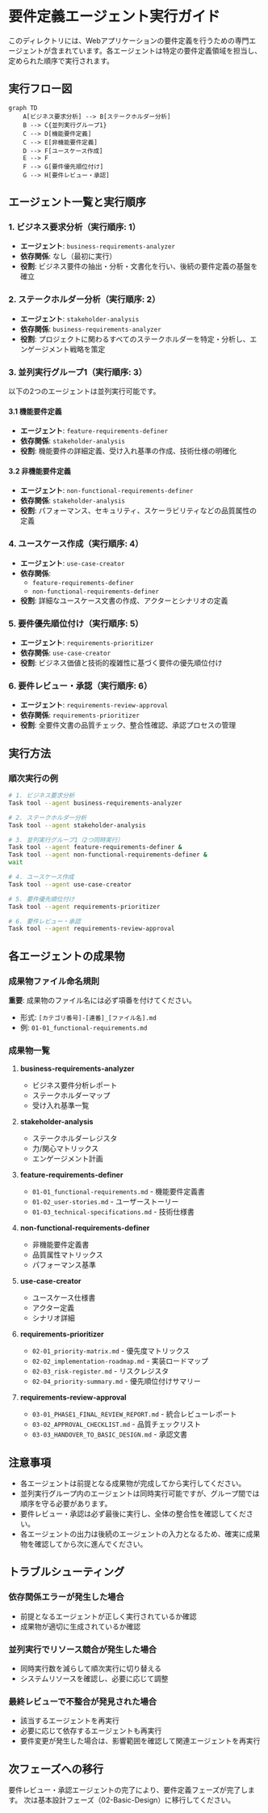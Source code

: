 # 要件定義エージェント実行ガイド

このディレクトリには、Webアプリケーションの要件定義を行うための専門エージェントが含まれています。各エージェントは特定の要件定義領域を担当し、定められた順序で実行されます。

## 実行フロー図

```mermaid
graph TD
    A[ビジネス要求分析] --> B[ステークホルダー分析]
    B --> C{並列実行グループ1}
    C --> D[機能要件定義]
    C --> E[非機能要件定義]
    D --> F[ユースケース作成]
    E --> F
    F --> G[要件優先順位付け]
    G --> H[要件レビュー・承認]
```

## エージェント一覧と実行順序

### 1. ビジネス要求分析（実行順序: 1）

- **エージェント**: `business-requirements-analyzer`
- **依存関係**: なし（最初に実行）
- **役割**: ビジネス要件の抽出・分析・文書化を行い、後続の要件定義の基盤を確立

### 2. ステークホルダー分析（実行順序: 2）

- **エージェント**: `stakeholder-analysis`
- **依存関係**: `business-requirements-analyzer`
- **役割**: プロジェクトに関わるすべてのステークホルダーを特定・分析し、エンゲージメント戦略を策定

### 3. 並列実行グループ1（実行順序: 3）

以下の2つのエージェントは並列実行可能です。

#### 3.1 機能要件定義

- **エージェント**: `feature-requirements-definer`
- **依存関係**: `stakeholder-analysis`
- **役割**: 機能要件の詳細定義、受け入れ基準の作成、技術仕様の明確化

#### 3.2 非機能要件定義

- **エージェント**: `non-functional-requirements-definer`
- **依存関係**: `stakeholder-analysis`
- **役割**: パフォーマンス、セキュリティ、スケーラビリティなどの品質属性の定義

### 4. ユースケース作成（実行順序: 4）

- **エージェント**: `use-case-creator`
- **依存関係**:
  - `feature-requirements-definer`
  - `non-functional-requirements-definer`
- **役割**: 詳細なユースケース文書の作成、アクターとシナリオの定義

### 5. 要件優先順位付け（実行順序: 5）

- **エージェント**: `requirements-prioritizer`
- **依存関係**: `use-case-creator`
- **役割**: ビジネス価値と技術的複雑性に基づく要件の優先順位付け

### 6. 要件レビュー・承認（実行順序: 6）

- **エージェント**: `requirements-review-approval`
- **依存関係**: `requirements-prioritizer`
- **役割**: 全要件文書の品質チェック、整合性確認、承認プロセスの管理

## 実行方法

### 順次実行の例

```bash
# 1. ビジネス要求分析
Task tool --agent business-requirements-analyzer

# 2. ステークホルダー分析
Task tool --agent stakeholder-analysis

# 3. 並列実行グループ1（2つ同時実行）
Task tool --agent feature-requirements-definer &
Task tool --agent non-functional-requirements-definer &
wait

# 4. ユースケース作成
Task tool --agent use-case-creator

# 5. 要件優先順位付け
Task tool --agent requirements-prioritizer

# 6. 要件レビュー・承認
Task tool --agent requirements-review-approval
```

## 各エージェントの成果物

### 成果物ファイル命名規則
**重要**: 成果物のファイル名には必ず項番を付けてください。
- 形式: `[カテゴリ番号]-[連番]_[ファイル名].md`
- 例: `01-01_functional-requirements.md`

### 成果物一覧

1. **business-requirements-analyzer**
   - ビジネス要件分析レポート
   - ステークホルダーマップ
   - 受け入れ基準一覧

2. **stakeholder-analysis**
   - ステークホルダーレジスタ
   - 力/関心マトリックス
   - エンゲージメント計画

3. **feature-requirements-definer**
   - `01-01_functional-requirements.md` - 機能要件定義書
   - `01-02_user-stories.md` - ユーザーストーリー
   - `01-03_technical-specifications.md` - 技術仕様書

4. **non-functional-requirements-definer**
   - 非機能要件定義書
   - 品質属性マトリックス
   - パフォーマンス基準

5. **use-case-creator**
   - ユースケース仕様書
   - アクター定義
   - シナリオ詳細

6. **requirements-prioritizer**
   - `02-01_priority-matrix.md` - 優先度マトリックス
   - `02-02_implementation-roadmap.md` - 実装ロードマップ
   - `02-03_risk-register.md` - リスクレジスタ
   - `02-04_priority-summary.md` - 優先順位付けサマリー

7. **requirements-review-approval**
   - `03-01_PHASE1_FINAL_REVIEW_REPORT.md` - 統合レビューレポート
   - `03-02_APPROVAL_CHECKLIST.md` - 品質チェックリスト
   - `03-03_HANDOVER_TO_BASIC_DESIGN.md` - 承認文書

## 注意事項

- 各エージェントは前提となる成果物が完成してから実行してください。
- 並列実行グループ内のエージェントは同時実行可能ですが、グループ間では順序を守る必要があります。
- 要件レビュー・承認は必ず最後に実行し、全体の整合性を確認してください。
- 各エージェントの出力は後続のエージェントの入力となるため、確実に成果物を確認してから次に進んでください。

## トラブルシューティング

### 依存関係エラーが発生した場合

- 前提となるエージェントが正しく実行されているか確認
- 成果物が適切に生成されているか確認

### 並列実行でリソース競合が発生した場合

- 同時実行数を減らして順次実行に切り替える
- システムリソースを確認し、必要に応じて調整

### 最終レビューで不整合が発見された場合

- 該当するエージェントを再実行
- 必要に応じて依存するエージェントも再実行
- 要件変更が発生した場合は、影響範囲を確認して関連エージェントを再実行

## 次フェーズへの移行

要件レビュー・承認エージェントの完了により、要件定義フェーズが完了します。
次は基本設計フェーズ（02-Basic-Design）に移行してください。
